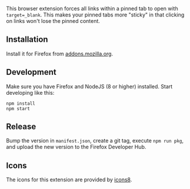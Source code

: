 This browser extension forces all links within a pinned tab to open with `target=_blank`. This makes your pinned tabs more "sticky" in that clicking on links won't lose the pinned content.

## Installation

Install it for Firefox from [addons.mozilla.org](https://addons.mozilla.org/en-US/firefox/addon/sticky-pinned-tabs/).

## Development

Make sure you have Firefox and NodeJS (8 or higher) installed. Start developing like this:

```
npm install
npm start
```

## Release

Bump the version in `manifest.json`, create a git tag, execute `npm run pkg`, and upload the new version to the Firefox Developer Hub.

## Icons

The icons for this extension are provided by [icons8](https://icons8.com/).
